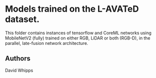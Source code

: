 # Models trained on the L-AVATeD dataset.

This folder contains instances of tensorflow and CoreML networks using MobileNetV2 (fully) trained on either RGB, LiDAR or both (RGB-D), in the parallel, late-fusion network architecture.

## Authors

David Whipps
